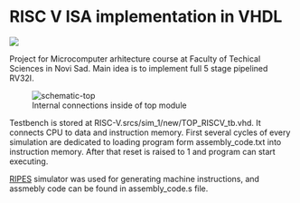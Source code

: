 # RISC V ISA implementation in VHDL


![](https://riscv.org/wp-content/uploads/2018/09/riscv-logo-1.png)

Project for Microcomputer arhitecture course at Faculty of Techical Sciences in Novi Sad. Main idea is to implement full 5 stage pipelined RV32I.

<figure>
<img src="https://i.ibb.co/tpFXhKB/schematic-top.png" alt="schematic-top" border="0">
<figcaption>Internal connections inside of top module</figcaption>
</figure>

Testbench is stored at RISC-V.srcs/sim_1/new/TOP_RISCV_tb.vhd. It connects CPU to data and instruction memory. First several cycles of every simulation are dedicated to loading program form assembly_code.txt into instruction memory. After that reset is raised to 1 and program can start executing.

<a href="https://github.com/mortbopet/Ripes">RIPES</a> simulator was used for generating machine instructions, and assmebly code can be found in assembly_code.s file. 